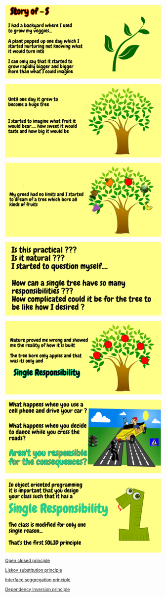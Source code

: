 
![](SOLID/SingleResponsibility/S-1.png)


![](SOLID/SingleResponsibility/S-2.png)


![](SOLID/SingleResponsibility/S-3.png)


![](SOLID/SingleResponsibility/S-4.png)


![](SOLID/SingleResponsibility/S-5.png)


![](SOLID/SingleResponsibility/S-6.png)


![](SOLID/SingleResponsibility/S-7.png)




[Open closed principle](https://github.com/raghuram-gs/SOLID_Principles/blob/master/OpenClosed.md)


[Liskov substitution principle](https://github.com/raghuram-gs/SOLID_Principles/blob/master/LiskovSubstitution.md)


[Interface seggregation principle](https://github.com/raghuram-gs/SOLID_Principles/blob/master/InterfaceSeggregation.md)


[Dependency Inversion principle](https://github.com/raghuram-gs/SOLID_Principles/blob/master/DependencyInversion.md)
